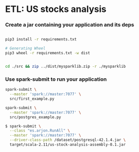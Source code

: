 # ETL: US stocks analysis

### Create a jar containing your application and its deps
```bash

pip3 install -r requirements.txt

# Generating Wheel
pip3 wheel -r requirements.txt -w dist


cd ./src && zip ../dist/mysparklib.zip -r ./mysparklib


```

### Use spark-submit to run your application

```bash
spark-submit \
  --master 'spark://master:7077' \
  src/first_example.py

spark-submit \
  --master 'spark://master:7077' \
  src/postgres_example.py


```

```bash
$ spark-submit \
  --class "es.arjon.RunAll" \
  --master 'spark://master:7077' \
  --driver-class-path /dataset/postgresql-42.1.4.jar \
  target/scala-2.11/us-stock-analysis-assembly-0.1.jar
```
